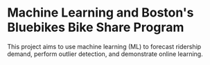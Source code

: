 # Machine Learning and Boston's Bluebikes Bike Share Program
This project aims to use machine learning (ML) to forecast ridership demand, perform outlier detection, and demonstrate online learning.
